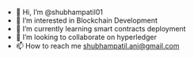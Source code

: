 - 👋 Hi, I’m @shubhampatil01
- 👀 I’m interested in Blockchain Development
- 🌱 I’m currently learning smart contracts deployment
- 💞️ I’m looking to collaborate on hyperledger
- 📫 How to reach me shubhampatil.ani@gmail.com

<!---
shubhampatil01/shubhampatil01 is a ✨ special ✨ repository because its `README.md` (this file) appears on your GitHub profile.
You can click the Preview link to take a look at your changes.
--->
